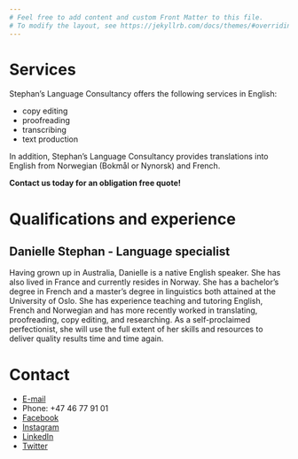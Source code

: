 ```yaml
---
# Feel free to add content and custom Front Matter to this file.
# To modify the layout, see https://jekyllrb.com/docs/themes/#overriding-theme-defaults
---
```

# Services
Stephan’s Language Consultancy offers the following services in English:
* copy editing
* proofreading
* transcribing
* text production

In addition, Stephan’s Language Consultancy provides translations into English from Norwegian (Bokmål or Nynorsk) and French.

**Contact us today for an obligation free quote!**

# Qualifications and experience

## Danielle Stephan - Language specialist
Having grown up in Australia, Danielle is a native English speaker. She has also lived in France and currently resides in Norway. She has a bachelor’s degree in French and a master’s degree in linguistics both attained at the University of Oslo. She has experience teaching and tutoring English, French and Norwegian and has more recently worked in translating, proofreading, copy editing, and researching. As a self-proclaimed perfectionist, she will use the full extent of her skills and resources to deliver quality results time and time again.

# Contact
- [E-mail](mailto:danielle@slconsultancy.no)
- Phone: +47 46 77 91 01
- [Facebook](https://www.facebook.com/slconsultancy.no)
- [Instagram](https://www.instagram.com/slconsultancy.no)
- [LinkedIn](https://www.linkedin.com/company/stephan-s-language-consultancy/about/)
- [Twitter](https://twitter.com/slconsultancy3)
